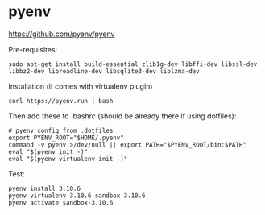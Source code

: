 # pyenv

https://github.com/pyenv/pyenv

Pre-requisites:

```
sudo apt-get install build-essential zlib1g-dev libffi-dev libssl-dev libbz2-dev libreadline-dev libsqlite3-dev liblzma-dev
```

Installation (it comes with virtualenv plugin)

```
curl https://pyenv.run | bash
```

Then add these to .bashrc (should be already there if using dotfiles):

```
# pyenv config from .dotfiles
export PYENV_ROOT="$HOME/.pyenv"
command -v pyenv >/dev/null || export PATH="$PYENV_ROOT/bin:$PATH"
eval "$(pyenv init -)"
eval "$(pyenv virtualenv-init -)"
```


Test:
```
pyenv install 3.10.6
pyenv virtualenv 3.10.6 sandbox-3.10.6
pyenv activate sandbox-3.10.6
```
